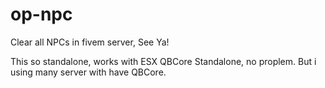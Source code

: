 # op-npc
Clear all NPCs in fivem server, See Ya!

This so standalone, works with ESX QBCore Standalone, no proplem.
But i using many server with have QBCore.
